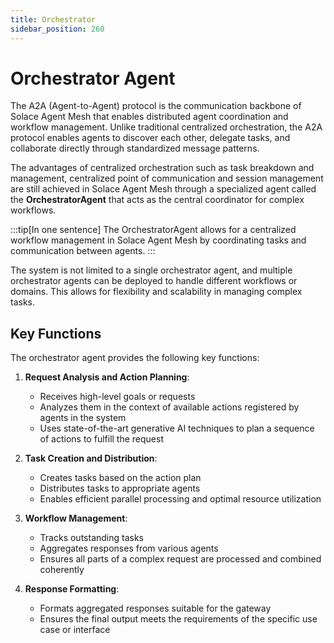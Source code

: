 ```yaml
---
title: Orchestrator
sidebar_position: 260
---
```


# Orchestrator Agent

The A2A (Agent-to-Agent) protocol is the communication backbone of Solace Agent Mesh that enables distributed agent coordination and workflow management. Unlike traditional centralized orchestration, the A2A protocol enables agents to discover each other, delegate tasks, and collaborate directly through standardized message patterns.

The advantages of centralized orchestration such as task breakdown and management, centralized point of communication and session management are still achieved in Solace Agent Mesh through a specialized agent called the **OrchestratorAgent** that acts as the central coordinator for complex workflows.



:::tip[In one sentence]
The OrchestratorAgent allows for a centralized workflow management in Solace Agent Mesh by coordinating tasks and communication between agents.
:::

The system is not limited to a single orchestrator agent, and multiple orchestrator agents can be deployed to handle different workflows or domains. This allows for flexibility and scalability in managing complex tasks.

## Key Functions

The orchestrator agent provides the following key functions:

1. **Request Analysis and Action Planning**:

   - Receives high-level goals or requests
   - Analyzes them in the context of available actions registered by agents in the system
   - Uses state-of-the-art generative AI techniques to plan a sequence of actions to fulfill the request

2. **Task Creation and Distribution**:

   - Creates tasks based on the action plan
   - Distributes tasks to appropriate agents
   - Enables efficient parallel processing and optimal resource utilization

3. **Workflow Management**:

   - Tracks outstanding tasks
   - Aggregates responses from various agents
   - Ensures all parts of a complex request are processed and combined coherently

4. **Response Formatting**:
   - Formats aggregated responses suitable for the gateway
   - Ensures the final output meets the requirements of the specific use case or interface

